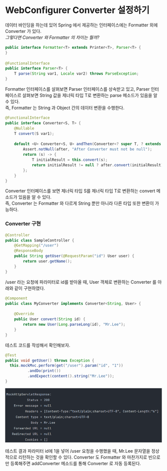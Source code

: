 # WebConfigurer Converter 설정하기

데이터 바인딩을 하는데 있어 Spring 에서 제공하는 인터페이스에는 Formatter 외에 Converter 가 있다.  
_그렇다면 Converter 와 Formatter 의 차이는 뭘까?_

```java
public interface Formatter<T> extends Printer<T>, Parser<T> {
}

@FunctionalInterface
public interface Parser<T> {
    T parse(String var1, Locale var2) throws ParseException;
}
```
Formatter 인터페이스를 살펴보면 Parser 인터페이스를 상속받고 있고, Parser 인터페이스르 살펴보면 String 값을 제너릭 타입 T로 변환하는 parse 메소드가 있음을 알 수 있다.  
즉, Formatter 는 String 과 Object 간의 데이터 변환을 수행한다.
```java
@FunctionalInterface
public interface Converter<S, T> {
    @Nullable
    T convert(S var1);

    default <U> Converter<S, U> andThen(Converter<? super T, ? extends U> after) {
        Assert.notNull(after, "After Converter must not be null");
        return (s) -> {
            T initialResult = this.convert(s);
            return initialResult != null ? after.convert(initialResult) : null;
        };
    }
}
```
Converter 인터페이스를 보면 제너릭 타입 S를 제너릭 타입 T로 변환하는 convert 메소드가 있음을 알 수 있다.  
즉, Converter 는 Formatter 와 다르게 String 뿐만 아니라 다른 타입 또한 변환이 가능하다.

### Converter 구현
```java
@Controller
public class SampleController {
    @GetMapping("/user")
    @ResponseBody
    public String getUser(@RequestParam("id") User user) {
        return user.getName();
    }
}
```
/user 라는 요청에 파라미터로 id를 받아올 때, User 객체로 변환하는 Converter 를 아래와 같이 구현하였다.
```java
@Component
public class MyConverter implements Converter<String, User> {

    @Override
    public User convert(String id) {
        return new User(Long.parseLong(id), "Mr.Lee");
    }
}
```
테스트 코드를 작성해서 확인해보자.
```java
@Test
public void getUser() throws Exception {
  this.mockMvc.perform(get("/user").param("id", "1"))
          .andDo(print())
          .andExpect(content().string("Mr.Lee"));
}
```
![mockResponse](/Spring/image/mockResponse2.PNG)  

테스트 결과 파라미터 id에 1을 넣어 /user 요청을 수행했을 때, Mr.Lee 문자열을 정상적으로 리턴하는 것을 확인할 수 있다.
Converter 도 Formatter 와 마찬가지로 빈으로만 등록해주면 addConverter 메소드를 통해 Converter 로 자동 등록된다.